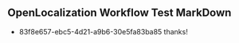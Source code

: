 ## OpenLocalization Workflow Test MarkDown
* 83f8e657-ebc5-4d21-a9b6-30e5fa83ba85 thanks!

<!--HONumber=Jul16_HO3-->


